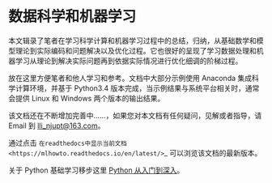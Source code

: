 # 数据科学和机器学习

本文辑录了笔者在学习科学计算和机器学习过程中的总结，归纳，从基础数学和模型理论到实际编码和问题解决以及优化过程。它也很好的呈现了学习数据处理和机器学习从理论到解决实际问题再到依据实际情况进行优化细调的阶梯过程。

放在这里方便笔者和他人学习和参考。文档中大部分示例使用 Anaconda 集成科学计算环境，并基于 Python3.4 版本完成，当示例结果与系统平台相关时，通常会提供 Linux 和 Windows 两个版本的输出结果。

该文档还在不断增加完善中......，如果您对本文档有任何疑问，见解或者指导，请 Email 到 lli_njupt@163.com。

通过点击 `在readthedocs中显示当前文档 <https://mlhowto.readthedocs.io/en/latest/>`_ 可以浏览该文档的最新版本。

关于 Python 基础学习移步这里 [Python 从入门到深入](https://pythonhowto.readthedocs.io/zh_CN/latest/)。